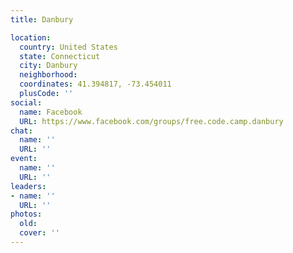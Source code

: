 ```yaml
---
title: Danbury

location:
  country: United States
  state: Connecticut
  city: Danbury
  neighborhood: 
  coordinates: 41.394817, -73.454011
  plusCode: ''
social:
  name: Facebook
  URL: https://www.facebook.com/groups/free.code.camp.danbury
chat:
  name: ''
  URL: ''
event:
  name: ''
  URL: ''
leaders:
- name: ''
  URL: ''
photos:
  old: 
  cover: ''
---
```

